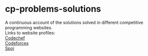 # cp-problems-solutions
A continuous account of the solutions solved in different competitive programming websites.<br />
Links to website profiles:<br />
<a target="_blank" href="https://www.codechef.com/users/rishabh3538">Codechef</a><br />
<a target="_blank" href="http://codeforces.com/profile/percy3538">Codeforces</a><br />
<a target="_blank" href="https://www.spoj.com/users/percy3538/">Spoj</a><br />
